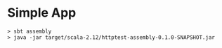 # Simple App

```
> sbt assembly
> java -jar target/scala-2.12/httptest-assembly-0.1.0-SNAPSHOT.jar
```

